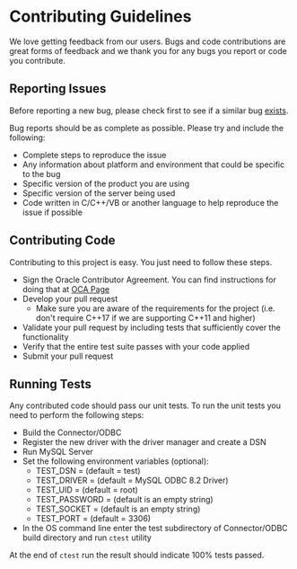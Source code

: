 # Contributing Guidelines

We love getting feedback from our users. Bugs and code contributions are great forms of feedback and we thank you for any bugs you report or code you contribute.

## Reporting Issues

Before reporting a new bug, please check first to see if a similar bug [exists](https://bugs.mysql.com/search.php).

Bug reports should be as complete as possible.  Please try and include the following:

* Complete steps to reproduce the issue
* Any information about platform and environment that could be specific to the bug
* Specific version of the product you are using
* Specific version of the server being used
* Code written in C/C++/VB or another language to help reproduce the issue if possible

## Contributing Code

Contributing to this project is easy. You just need to follow these steps.

* Sign the Oracle Contributor Agreement. You can find instructions for doing that at [OCA Page](https://oca.opensource.oracle.com/)
* Develop your pull request
  * Make sure you are aware of the requirements for the project (i.e. don't require C++17 if we are supporting C++11 and higher)
* Validate your pull request by including tests that sufficiently cover the functionality
* Verify that the entire test suite passes with your code applied
* Submit your pull request

## Running Tests

Any contributed code should pass our unit tests.
To run the unit tests you need to perform the following steps:

* Build the Connector/ODBC
* Register the new driver with the driver manager and create a DSN
* Run MySQL Server
* Set the following environment variables (optional):
  * TEST_DSN = <the name of DSN previously created> (default = test)
  * TEST_DRIVER = <the name of ODBC driver as registered in odbcinst.ini> (default = MySQL ODBC 8.2 Driver)
  * TEST_UID = <MySQL user name> (default = root)
  * TEST_PASSWORD = <MySQL password> (default is an empty string)
  * TEST_SOCKET = <the path to the socket file in Unix-like OS> (default is an empty string)
  * TEST_PORT = <the port number> (default = 3306)
* In the OS command line enter the test subdirectory of Connector/ODBC build directory and run `ctest` utility

At the end of `ctest` run the result should indicate 100% tests passed.
